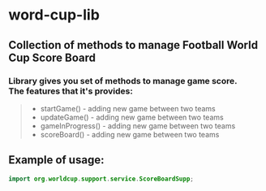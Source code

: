 # word-cup-lib
##  Collection of methods to manage Football World Cup Score Board
### Library gives you set of methods to manage game score. <br/> The features that it's provides:
> * startGame() - adding new game between two teams
> * updateGame() - adding new game between two teams
> * gameInProgress() - adding new game between two teams
> * scoreBoard() - adding new game between two teams


## Example of usage:

```java
import org.worldcup.support.service.ScoreBoardSupp;









```